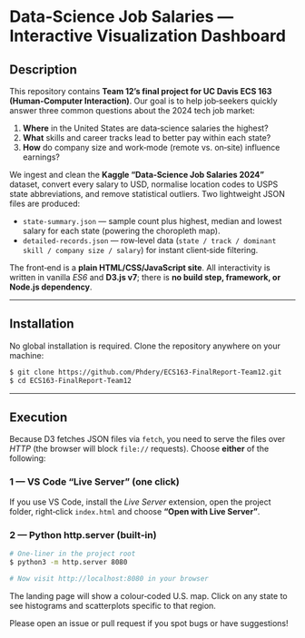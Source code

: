 # Data‑Science Job Salaries — Interactive Visualization Dashboard

## Description

This repository contains **Team 12’s final project for UC Davis ECS 163 (Human‑Computer Interaction)**.
Our goal is to help job‑seekers quickly answer three common questions about the 2024 tech job market:

1. **Where** in the United States are data‑science salaries the highest?
2. **What** skills and career tracks lead to better pay within each state?
3. **How** do company size and work‑mode (remote vs. on‑site) influence earnings?

We ingest and clean the **Kaggle “Data‑Science Job Salaries 2024”** dataset, convert every salary to USD, normalise location codes to USPS state abbreviations, and remove statistical outliers.
Two lightweight JSON files are produced:

* `state‑summary.json` — sample count plus highest, median and lowest salary for each state (powering the choropleth map).
* `detailed‑records.json` — row‑level data (`state / track / dominant skill / company size / salary`) for instant client‑side filtering.

The front‑end is a **plain HTML/CSS/JavaScript site**.  All interactivity is written in vanilla *ES6* and **D3.js v7**; there is **no build step, framework, or Node.js dependency**.

---

## Installation

No global installation is required.  Clone the repository anywhere on your machine:

```bash
$ git clone https://github.com/Phdery/ECS163-FinalReport-Team12.git
$ cd ECS163-FinalReport-Team12
```

---

## Execution

Because D3 fetches JSON files via `fetch`, you need to serve the files over *HTTP* (the browser will block `file://` requests).  Choose **either** of the following:

### 1 — VS Code “Live Server” (one click)

If you use VS Code, install the *Live Server* extension, open the project folder, right‑click `index.html` and choose **“Open with Live Server”**.

### 2 — Python http.server (built‑in)

```bash
# One‑liner in the project root
$ python3 -m http.server 8080

# Now visit http://localhost:8080 in your browser
```

The landing page will show a colour‑coded U.S. map.  Click on any state to see histograms and scatterplots specific to that region.

Please open an issue or pull request if you spot bugs or have suggestions!
